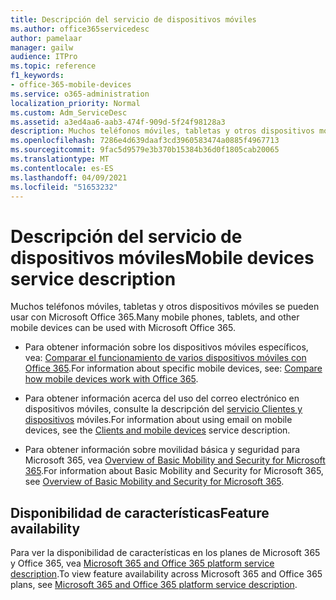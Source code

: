 ```yaml
---
title: Descripción del servicio de dispositivos móviles
ms.author: office365servicedesc
author: pamelaar
manager: gailw
audience: ITPro
ms.topic: reference
f1_keywords:
- office-365-mobile-devices
ms.service: o365-administration
localization_priority: Normal
ms.custom: Adm_ServiceDesc
ms.assetid: a3ed4aa6-aab3-474f-909d-5f24f98128a3
description: Muchos teléfonos móviles, tabletas y otros dispositivos móviles se pueden usar con Microsoft Office 365.
ms.openlocfilehash: 7286e4d639daaf3cd3960583474a0885f4967713
ms.sourcegitcommit: 9fac5d9579e3b370b15384b36d0f1805cab20065
ms.translationtype: MT
ms.contentlocale: es-ES
ms.lasthandoff: 04/09/2021
ms.locfileid: "51653232"
---
```

# <a name="mobile-devices-service-description"></a><span data-ttu-id="5b4a3-103">Descripción del servicio de dispositivos móviles</span><span class="sxs-lookup"><span data-stu-id="5b4a3-103">Mobile devices service description</span></span>

<span data-ttu-id="5b4a3-104">Muchos teléfonos móviles, tabletas y otros dispositivos móviles se pueden usar con Microsoft Office 365.</span><span class="sxs-lookup"><span data-stu-id="5b4a3-104">Many mobile phones, tablets, and other mobile devices can be used with Microsoft Office 365.</span></span> 
  
- <span data-ttu-id="5b4a3-105">Para obtener información sobre los dispositivos móviles específicos, vea: [Comparar el funcionamiento de varios dispositivos móviles con Office 365](https://go.microsoft.com/fwlink/p/?LinkId=282337).</span><span class="sxs-lookup"><span data-stu-id="5b4a3-105">For information about specific mobile devices, see: [Compare how mobile devices work with Office 365](https://go.microsoft.com/fwlink/p/?LinkId=282337).</span></span>
    
- <span data-ttu-id="5b4a3-106">Para obtener información acerca del uso del correo electrónico en dispositivos móviles, consulte la descripción del [servicio Clientes y dispositivos](../exchange-online-service-description/clients-and-mobile-devices.md) móviles.</span><span class="sxs-lookup"><span data-stu-id="5b4a3-106">For information about using email on mobile devices, see the [Clients and mobile devices](../exchange-online-service-description/clients-and-mobile-devices.md) service description.</span></span> 
    
- <span data-ttu-id="5b4a3-107">Para obtener información sobre movilidad básica y seguridad para Microsoft 365, vea [Overview of Basic Mobility and Security for Microsoft 365](/microsoft-365/admin/basic-mobility-security/overview).</span><span class="sxs-lookup"><span data-stu-id="5b4a3-107">For information about Basic Mobility and Security for Microsoft 365, see [Overview of Basic Mobility and Security for Microsoft 365](/microsoft-365/admin/basic-mobility-security/overview).</span></span>
    
## <a name="feature-availability"></a><span data-ttu-id="5b4a3-108">Disponibilidad de características</span><span class="sxs-lookup"><span data-stu-id="5b4a3-108">Feature availability</span></span>

<span data-ttu-id="5b4a3-109">Para ver la disponibilidad de características en los planes de Microsoft 365 y Office 365, vea [Microsoft 365 and Office 365 platform service description](office-365-platform-service-description.md).</span><span class="sxs-lookup"><span data-stu-id="5b4a3-109">To view feature availability across Microsoft 365 and Office 365 plans, see [Microsoft 365 and Office 365 platform service description](office-365-platform-service-description.md).</span></span>
